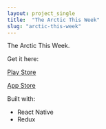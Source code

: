 ```yaml
---
layout: project_single
title:  "The Arctic This Week"
slug: "arctic-this-week"
---
```


The Arctic This Week.

Get it here:

[Play Store](https://play.google.com/store/apps/details?id=org.thearcticinstitute.thearcticthisweek&hl=en_US)


[App Store](https://apps.apple.com/no/app/the-arctic-this-week/id1369029401)

Built with:
* React Native
* Redux